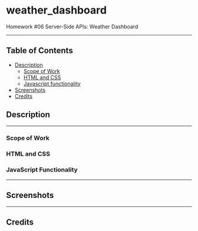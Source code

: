 # weather_dashboard
Homework #06 Server-Side APIs: Weather Dashboard

---

## Table of Contents
 * [Description](#description)
    + [Scope of Work](#scope-of-work)
    + [HTML and CSS](#html-and-css)
    + [Javascript functionality](#javascript-functionality)
  * [Screenshots](#screenshots)
  * [Credits](#credits)

## Description
---
### Scope of Work


### HTML and CSS
   

### JavaScript Functionality


---

## Screenshots

<!-- <summary><strong>Work Day Planner</strong></summary>
<br>


![workday planner day add entries](./assets/images/screenshots/work_day_planner_add.gif?raw=true)
<br>
_add entries_
<br>

![workday planner clear schedule](./assets/images/screenshots/work_day_planner_clear.gif?raw=true)
<br>
_clear schedule_
<br>

![workday planner hour change](./assets/images/screenshots/work_day_planner_hour_change.gif?raw=true)
<br>
_hour change_
<br>

![workday planner day change](./assets/images/screenshots/work_day_planner_day_change.gif?raw=true)
<br>
_day change_
<br> -->

---

## Credits

<!-- * [jQuery](https://jquery.com/)

* [day.js](https://day.js.org/)

* [Get value of list item](https://stackoverflow.com/questions/5548827/get-value-of-list-item-with-jqueryp)

* -->